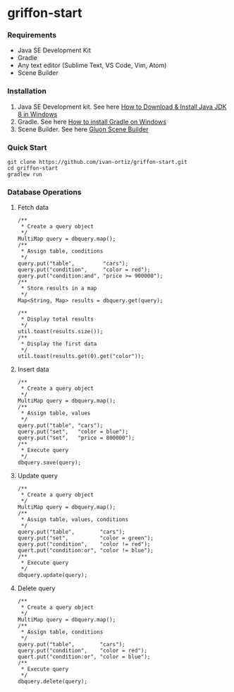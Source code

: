 # griffon-start

### Requirements
* Java SE Development Kit
* Gradle
* Any text editor (Sublime Text, VS Code, Vim, Atom)
* Scene Builder

### Installation
1. Java SE Development kit. See here [How to Download & Install Java JDK 8 in Windows](https://www.guru99.com/install-java.html)
2. Gradle. See here [How to install Gradle on Windows](https://www.bryanlor.com/blog/gradle-tutorial-how-install-gradle-windows)
3. Scene Builder. See here [Gluon Scene Builder](http://gluonhq.com/products/scene-builder/)

### Quick Start
```
git clone https://github.com/ivan-ortiz/griffon-start.git
cd griffon-start
gradlew run
```

### Database Operations
1. Fetch data
   ```
   /** 
    * Create a query object
    */
   MultiMap query = dbquery.map();
   /**
    * Assign table, conditions
    */
   query.put("table",         "cars");
   query.put("condition",     "color = red");
   query.put("condition:and", "price >= 900000");
   /**
    * Store results in a map
    */
   Map<String, Map> results = dbquery.get(query);
   
   /**
    * Display total results
    */
   util.toast(results.size());
   /**
    * Display the first data
    */
   util.toast(results.get(0).get("color"));
   ```
2. Insert data
   ```
   /** 
    * Create a query object
    */
   MultiMap query = dbquery.map();
   /**
    * Assign table, values
    */
   query.put("table", "cars");
   query.put("set",   "color = blue");
   query.put("set",   "price = 800000");
   /**
    * Execute query
    */
   dbquery.save(query);
   ```
3. Update query
   ```
   /** 
    * Create a query object
    */
   MultiMap query = dbquery.map();
   /**
    * Assign table, values, conditions
    */
   query.put("table",        "cars");
   query.put("set",          "color = green");
   query.put("condition",    "color != red");
   quert.put("condition:or", "color != blue");
   /**
    * Execute query
    */
   dbquery.update(query);
   ```
4. Delete query
   ```
   /** 
    * Create a query object
    */
   MultiMap query = dbquery.map();
   /**
    * Assign table, conditions
    */
   query.put("table",        "cars");
   query.put("condition",    "color = red");
   quert.put("condition:or", "color = blue");
   /**
    * Execute query
    */
   dbquery.delete(query);
   ```
